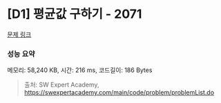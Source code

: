 # [D1] 평균값 구하기 - 2071 

[문제 링크](https://swexpertacademy.com/main/code/problem/problemDetail.do?contestProbId=AV5QRnJqA5cDFAUq) 

### 성능 요약

메모리: 58,240 KB, 시간: 216 ms, 코드길이: 186 Bytes



> 출처: SW Expert Academy, https://swexpertacademy.com/main/code/problem/problemList.do